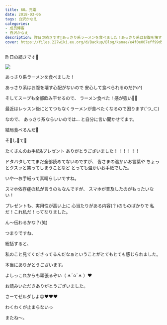 ```yaml
---
title: 60。充電
date: 2018-03-06
tags: 白沢かなえ
categories: 
- 成员博客
- 白沢かなえ
description: 昨日の続きです🌷あっさり系ラーメンを食べました！あっさり系はお腹を壊す心配がないので安心して食べられるのだ(^o^)そしてスープも全部飲み干せるので、ラーメ...
cover: https://files.227wiki.eu.org/d/Backup/Blog/kanae/e4f0e007eff99d513a53e8135b2cb.jpg 
---
```










昨日の続きです🌷


![](https://files.227wiki.eu.org/d/Backup/Blog/kanae/e4f0e007eff99d513a53e8135b2cb.jpg)



あっさり系ラーメンを食べました！


あっさり系はお腹を壊す心配がないので
安心して食べられるのだ(^o^)


そしてスープも全部飲み干せるので、
ラーメン食べた！感が強い🐶🌷









最近はレッスン後にとてつもなくラーメンが食べたくなるので困ります(´つ_⊂)



なので、
あっさり系ならいいのでは…
と自分に言い聞かせてます。



結局食べるんだ🤥

















そ🤭し🤭て🤭









たくさんのお手紙&プレゼント
ありがとうございました！！！！！！






ドタバタしててまだ全部読めてないのですが、
皆さまの温かいお言葉や
ちょっとクスッと笑ってしまうことなど
とっても温かいお手紙でした。





いや〜お手紙って素晴らしいですね。


スマホ依存症の私が言うのもなんですが、
スマホが普及したのがもったいない！






プレゼントも、実用性が高い上に
心当たりがある内容(？)のものばかりで
私だ！これ私だ！ってなりました。


ん〜伝わるかな？(笑)









つまりですね、


総括すると、


私のこと見てくださってるんだなぁということがとてもとても感じられました。








本当にありがとうございます。











よしっこれからも頑張るぞい（ ∗   ̑ o   ̑ ∗ ）❤️























お読みいただきありがとうございました。









さーてゼルダしよ😊❤️❤️❤️


わくわくが止まらないっ











またね〜。



